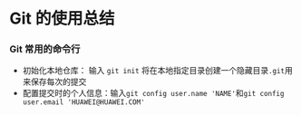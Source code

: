 # Git 的使用总结

### Git 常用的命令行
+ 初始化本地仓库： 输入 `git init` 将在本地指定目录创建一个隐藏目录`.git`用来保存每次的提交
+ 配置提交时的个人信息：输入`git config user.name 'NAME'`和`git config user.email 'HUAWEI@HUAWEI.COM'`
